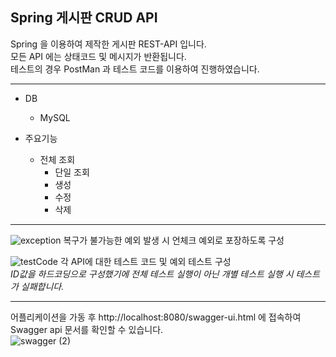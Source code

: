 ## Spring 게시판 CRUD API

Spring 을 이용하여 제작한 게시판 REST-API 입니다.    
모든 API 에는 상태코드 및 메시지가 반환됩니다.    
테스트의 경우 PostMan 과 테스트 코드를 이용하여 진행하였습니다.    

---
- DB
	- MySQL

- 주요기능
	- 전체 조회
    	- 단일 조회
    	- 생성
    	- 수정
    	- 삭제
- - -
![exception](https://user-images.githubusercontent.com/54667876/113023306-72c20b80-91c0-11eb-9a73-60efd9d0527e.PNG)
복구가 불가능한 예외 발생 시 언체크 예외로 포장하도록 구성    
    
    
![testCode](https://user-images.githubusercontent.com/54667876/113023624-cc2a3a80-91c0-11eb-86b7-7d732a13ab8f.PNG)
각 API에 대한 테스트 코드 및 예외 테스트 구성    
*ID값을 하드코딩으로 구성했기에 전체 테스트 실행이 아닌 개별 테스트 실행 시 테스트가 실패합니다.*
- - -
어플리케이션을 가동 후 http://localhost:8080/swagger-ui.html 에 접속하여 Swagger api 문서를 확인할 수 있습니다.    
![swagger (2)](https://user-images.githubusercontent.com/54667876/94676694-b09bbf80-0356-11eb-8d58-c18ec42e6460.PNG)


